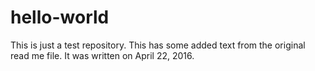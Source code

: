 # hello-world
This is just a test repository.
This has some added text from the original read me file. It was written on April 22, 2016.
